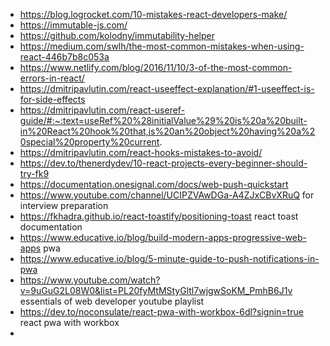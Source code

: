 <!-- ![10-mistakes-react-developers-make](https://blog.logrocket.com/10-mistakes-react-developers-make/) -->
- https://blog.logrocket.com/10-mistakes-react-developers-make/
- https://immutable-js.com/
- https://github.com/kolodny/immutability-helper
- https://medium.com/swlh/the-most-common-mistakes-when-using-react-446b7b8c053a
- https://www.netlify.com/blog/2016/11/10/3-of-the-most-common-errors-in-react/
- https://dmitripavlutin.com/react-useeffect-explanation/#1-useeffect-is-for-side-effects
- https://dmitripavlutin.com/react-useref-guide/#:~:text=useRef%20%28initialValue%29%20is%20a%20built-in%20React%20hook%20that,is%20an%20object%20having%20a%20special%20property%20current. 
- https://dmitripavlutin.com/react-hooks-mistakes-to-avoid/
- https://dev.to/thenerdydev/10-react-projects-every-beginner-should-try-fk9
- https://documentation.onesignal.com/docs/web-push-quickstart
- https://www.youtube.com/channel/UCIPZVAwDGa-A4ZJxCBvXRuQ for interview preparation 
- https://fkhadra.github.io/react-toastify/positioning-toast react toast documentation
- https://www.educative.io/blog/build-modern-apps-progressive-web-apps pwa
- https://www.educative.io/blog/5-minute-guide-to-push-notifications-in-pwa 
- https://www.youtube.com/watch?v=9uGuG2L08W0&list=PL20fyMtMStyGltl7wjgwSoKM_PmhB6J1v essentials of web developer youtube playlist
- https://dev.to/noconsulate/react-pwa-with-workbox-6dl?signin=true react pwa with workbox
- 

